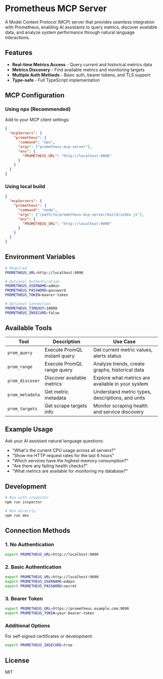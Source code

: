 # Prometheus MCP Server

A Model Context Protocol (MCP) server that provides seamless integration with Prometheus, enabling AI assistants to query metrics, discover available data, and analyze system performance through natural language interactions.

## Features

- **Real-time Metrics Access** - Query current and historical metrics data
- **Metrics Discovery** - Find available metrics and monitoring targets  
- **Multiple Auth Methods** - Basic auth, bearer tokens, and TLS support
- **Type-safe** - Full TypeScript implementation

## MCP Configuration

### Using npx (Recommended)

Add to your MCP client settings:

```json
{
  "mcpServers": {
    "prometheus": {
      "command": "npx",
      "args": ["prometheus-mcp-server"],
      "env": {
        "PROMETHEUS_URL": "http://localhost:9090"
      }
    }
  }
}
```

### Using local build

```json
{
  "mcpServers": {
    "prometheus": {
      "command": "node",
      "args": ["/path/to/prometheus-mcp-server/build/index.js"],
      "env": {
        "PROMETHEUS_URL": "http://localhost:9090"
      }
    }
  }
}
```

## Environment Variables

```bash
# Required
PROMETHEUS_URL=http://localhost:9090

# Optional Authentication
PROMETHEUS_USERNAME=admin
PROMETHEUS_PASSWORD=password
PROMETHEUS_TOKEN=bearer-token

# Optional Connection
PROMETHEUS_TIMEOUT=10000
PROMETHEUS_INSECURE=false
```

## Available Tools

| Tool | Description | Use Case |
|------|-------------|----------|
| `prom_query` | Execute PromQL instant query | Get current metric values, alerts status |
| `prom_range` | Execute PromQL range query | Analyze trends, create graphs, historical data |
| `prom_discover` | Discover available metrics | Explore what metrics are available in your system |
| `prom_metadata` | Get metric metadata | Understand metric types, descriptions, and units |
| `prom_targets` | Get scrape targets info | Monitor scraping health and service discovery |

## Example Usage

Ask your AI assistant natural language questions:

- "What's the current CPU usage across all servers?"
- "Show me HTTP request rates for the last 6 hours"  
- "Which services have the highest memory consumption?"
- "Are there any failing health checks?"
- "What metrics are available for monitoring my database?"

## Development

```bash
# Run with inspector
npm run inspector

# Run directly
npm run dev
```

## Connection Methods

### 1. No Authentication
```bash
export PROMETHEUS_URL=http://localhost:9090
```

### 2. Basic Authentication
```bash
export PROMETHEUS_URL=http://localhost:9090
export PROMETHEUS_USERNAME=admin
export PROMETHEUS_PASSWORD=secret
```

### 3. Bearer Token
```bash
export PROMETHEUS_URL=https://prometheus.example.com:9090
export PROMETHEUS_TOKEN=your-bearer-token
```

### Additional Options

For self-signed certificates or development:
```bash
export PROMETHEUS_INSECURE=true
```


## License

MIT